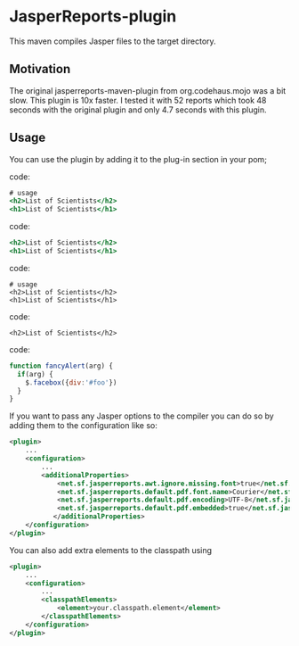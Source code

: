 # JasperReports-plugin

This maven compiles Jasper files to the target directory.

## Motivation

The original jasperreports-maven-plugin from org.codehaus.mojo was a bit slow. This plugin is 10x faster. I tested it with 52 reports which took 48 seconds with the original plugin and only 4.7 seconds with this plugin.

## Usage

You can use the plugin by adding it to the plug-in section in your pom;

code:

```app/templates/scientists.hbs
# usage
<h2>List of Scientists</h2>
<h1>List of Scientists</h1>
```

code:

```app/templates/scientists.hbs
<h2>List of Scientists</h2>
<h1>List of Scientists</h1>
```

code:

    # usage
    <h2>List of Scientists</h2>
    <h1>List of Scientists</h1>
    

code:

    <h2>List of Scientists</h2>
    

code:
``` javascript
function fancyAlert(arg) {
  if(arg) {
    $.facebox({div:'#foo'})
  }
}
```

If you want to pass any Jasper options to the compiler you can do so by adding them to the configuration like so:

```xml
<plugin>
    ...
    <configuration>
        ...
        <additionalProperties>
            <net.sf.jasperreports.awt.ignore.missing.font>true</net.sf.jasperreports.awt.ignore.missing.font>
            <net.sf.jasperreports.default.pdf.font.name>Courier</net.sf.jasperreports.default.pdf.font.name>
            <net.sf.jasperreports.default.pdf.encoding>UTF-8</net.sf.jasperreports.default.pdf.encoding>
            <net.sf.jasperreports.default.pdf.embedded>true</net.sf.jasperreports.default.pdf.embedded>
           </additionalProperties>
    </configuration>
</plugin>
```

You can also add extra elements to the classpath using

```xml
<plugin>
    ...
    <configuration>
        ...
        <classpathElements>
            <element>your.classpath.element</element>
        </classpathElements>
    </configuration>
</plugin>
```
